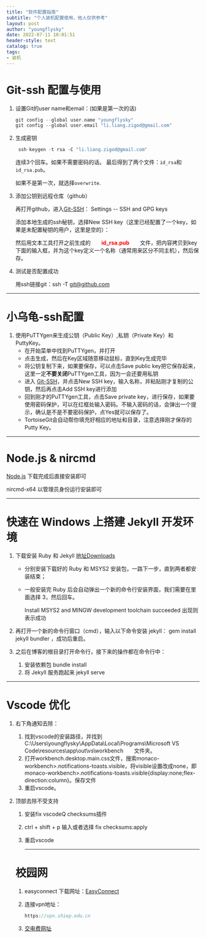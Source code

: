 ```yaml
---
title: "软件配置指南"
subtitle: "个人装机配置使用，他人仅供参考"
layout: post
author: "youngflysky"
date: 2022-07-11 10:01:51
header-style: text
catalog: true
tags:
- 装机
---
```


>

# Git-ssh 配置与使用

1. 设置Git的user name和email：(如果是第一次的话)

   ```cpp
   git config --global user.name "youngflysky"
   git config --global user.email "li.liang.zigod@gmail.com"
   ```

2. 生成密钥

   ```cpp
    ssh-keygen -t rsa -C "li.liang.zigod@gmail.com"
   ```

   连续3个回车。如果不需要密码的话。
   最后得到了两个文件：`id_rsa`和`id_rsa.pub`。

   如果不是第一次，就选择`overwrite`.

3. 添加公钥到远程仓库（github）

   再打开github，进入[Git-SSH](https://github.com/settings/keys)： Settings -- SSH and GPG keys

   添加本地生成的ssh秘钥，选择New SSH key（这里已经配置了一个key，如果是未配置秘钥的用户，这里是空的）：

   然后用文本工具打开之前生成的　　<strong style="color:#ff0000;">id_rsa.pub</strong>　　文件，把内容拷贝到key下面的输入框，并为这个key定义一个名称（通常用来区分不同主机），然后保存。
   
4. 测试是否配置成功

   用ssh链接git：ssh -T [git@github.com](mailto:git@github.com)

---

# 小乌龟-ssh配置

1. 使用PuTTYgen来生成公钥（Public Key）,私钥（Private Key）和PuttyKey。
   - 在开始菜单中找到PuTTYgen，并打开
   - 点击生成，然后在Key区域随意移动鼠标，直到Key生成完毕
   - 将公钥复制下来，如果要保存，可以点击Save public key把它保存起来，这里一定**不要关闭**PuTTYgen工具，因为一会还要用私钥
   - 进入 [Git-SSH](https://github.com/settings/keys)，并点击New SSH key，输入名称，并粘贴刚才复制的公钥，然后再点击Add SSH key进行添加
   - 回到刚才的PuTTYgen工具，点击Save private key，进行保存，如果要使用密码保护，可以在红框处输入密码。不输入密码的话，会弹出一个提示，确认是不是不要密码保护，点Yes就可以保存了。
   - TortoiseGit会自动帮你填充好相应的地址和目录，注意选择刚才保存的Putty Key。

---

# Node.js & nircmd

[Node.js](https://nodejs.org/zh-cn/download/) 下载完成后直接安装即可

nircmd-x64 以管理员身份运行安装即可



---

# 快速在 Windows 上搭建 Jekyll 开发环境

1. 下载安装 Ruby 和 Jekyll [地址Downloads](https://rubyinstaller.org/downloads/)

   - 分别安装下载好的 Ruby 和 MSYS2 安装包，一路下一步，直到两者都安装结束；

   - 一般安装完 Ruby 后会自动弹出一个新的命令行安装界面，我们需要在里面选择 3，然后回车。

     Install MSYS2 and MINGW development toolchain succeeded 出现则表示成功

2. 再打开一个新的命令行窗口（cmd），输入以下命令安装 jekyll：     gem install jekyll bundler ，成功后重启。

3. 之后在博客的根目录打开命令行，接下来的操作都在命令行中：

   1. 安装依赖包     bundle install
   2. 将 Jekyll 服务跑起来     jekyll serve

---

# Vscode 优化

1. 右下角通知去除：
   1. 找到vscode的安装路径，并找到　　C:\Users\youngflysky\AppData\Local\Programs\Microsoft VS Code\resources\app\out\vs\workbench　　文件夹。
   2. 打开workbench.desktop.main.css文件，搜索monaco-workbench>.notifications-toasts.visible，将visible设置改成none，即monaco-workbench>.notifications-toasts.visible{display:none;flex-direction:column}。保存文件
   3. 重启vscode。
   
2. 顶部去除不受支持
   1. 安装fix vscodeQ checksums插件
   
   2. ctrl + shift + p 输入或者选择 fix checksums:apply
   
   3. 重启vscode
   
      
   
      ---
   
   # 校园网
   
      1. easyconnect 下载网址：[EasyConnect](https://vpn.shiep.edu.cn/com/installClient.html#auto-service)
   
      2. 连接vpn地址：
      
         ```cpp
         https://vpn.shiep.edu.cn
         ```
   
      3. [交电费网址](http://10.50.2.206/)
      
         